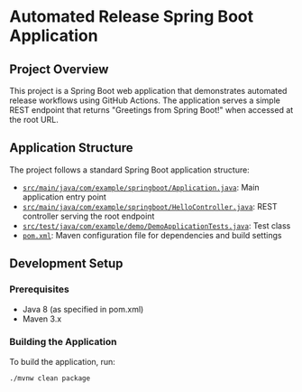 # Automated Release Spring Boot Application

## Project Overview

This project is a Spring Boot web application that demonstrates automated release workflows using GitHub Actions. The application serves a simple REST endpoint that returns "Greetings from Spring Boot!" when accessed at the root URL.

## Application Structure

The project follows a standard Spring Boot application structure:

- [`src/main/java/com/example/springboot/Application.java`](src/main/java/com/example/springboot/Application.java ): Main application entry point
- [`src/main/java/com/example/springboot/HelloController.java`](src/main/java/com/example/springboot/HelloController.java ): REST controller serving the root endpoint
- [`src/test/java/com/example/demo/DemoApplicationTests.java`](src/test/java/com/example/demo/DemoApplicationTests.java ): Test class
- [`pom.xml`](pom.xml ): Maven configuration file for dependencies and build settings

## Development Setup

### Prerequisites

- Java 8 (as specified in pom.xml)
- Maven 3.x

### Building the Application

To build the application, run:

```bash
./mvnw clean package